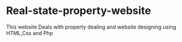 # Real-state-property-website
This website Deals with property dealing and website designing using HTML,Css and Php
